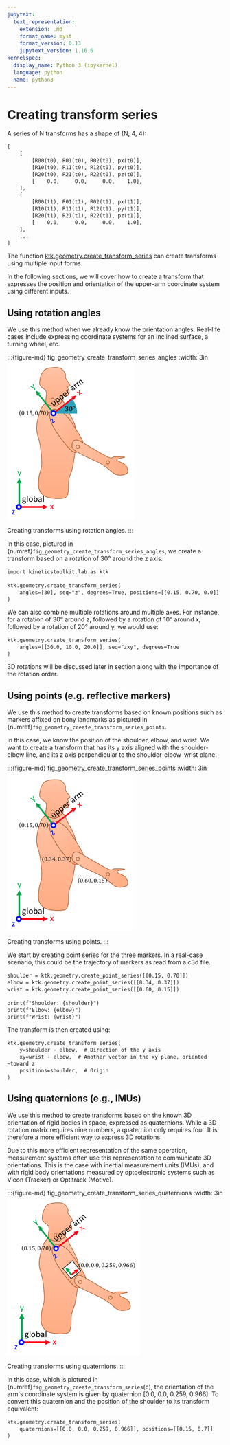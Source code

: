 ```yaml
---
jupytext:
  text_representation:
    extension: .md
    format_name: myst
    format_version: 0.13
    jupytext_version: 1.16.6
kernelspec:
  display_name: Python 3 (ipykernel)
  language: python
  name: python3
---
```


# Creating transform series

A series of N transforms has a shape of (N, 4, 4):

    [
        [
            [R00(t0), R01(t0), R02(t0), px(t0)],
            [R10(t0), R11(t0), R12(t0), py(t0)],
            [R20(t0), R21(t0), R22(t0), pz(t0)],
            [    0.0,     0.0,     0.0,    1.0],
        ],
        [
            [R00(t1), R01(t1), R02(t1), px(t1)],
            [R10(t1), R11(t1), R12(t1), py(t1)],
            [R20(t1), R21(t1), R22(t1), pz(t1)],
            [    0.0,     0.0,     0.0,    1.0],
        ],
        ...
    ]

The function [ktk.geometry.create_transform_series](api/ktk.geometry.create_transform_series.rst) can create transforms using multiple input forms.

In the following sections, we will cover how to create a transform that expresses the position and orientation of the upper-arm coordinate system using different inputs.

## Using rotation angles

We use this method when we already know the orientation angles. Real-life cases include expressing coordinate systems for an inclined surface, a turning wheel, etc.

:::{figure-md} fig_geometry_create_transform_series_angles
:width: 3in
![](_static/images/fig_geometry_create_transform_series_angles.png)

Creating transforms using rotation angles.
:::

In this case, pictured in {numref}`fig_geometry_create_transform_series_angles`, we create a transform based on a rotation of 30° around the z axis:

```{code-cell} ipython3
import kineticstoolkit.lab as ktk

ktk.geometry.create_transform_series(
    angles=[30], seq="z", degrees=True, positions=[[0.15, 0.70, 0.0]]
)
```

We can also combine multiple rotations around multiple axes. For instance, for a rotation of 30° around z, followed by a rotation of 10° around x, followed by a rotation of 20° around y, we would use:

```{code-cell} ipython3
ktk.geometry.create_transform_series(
    angles=[[30.0, 10.0, 20.0]], seq="zxy", degrees=True
)
```

3D rotations will be discussed later in section [](geometry_angles.md) along with the importance of the rotation order.

## Using points (e.g. reflective markers)

We use this method to create transforms based on known positions such as markers affixed on bony landmarks as pictured in {numref}`fig_geometry_create_transform_series_points`.

In this case, we know the position of the shoulder, elbow, and wrist. We want to create a transform that has its y axis aligned with the shoulder-elbow line, and its z axis perpendicular to the shoulder-elbow-wrist plane.

:::{figure-md} fig_geometry_create_transform_series_points
:width: 3in
![](_static/images/fig_geometry_create_transform_series_points.png)

Creating transforms using points.
:::

We start by creating point series for the three markers. In a real-case scenario, this could be the trajectory of markers as read from a c3d file.

```{code-cell} ipython3
shoulder = ktk.geometry.create_point_series([[0.15, 0.70]])
elbow = ktk.geometry.create_point_series([[0.34, 0.37]])
wrist = ktk.geometry.create_point_series([[0.60, 0.15]])

print(f"Shoulder: {shoulder}")
print(f"Elbow: {elbow}")
print(f"Wrist: {wrist}")
```

The transform is then created using:

```{code-cell} ipython3
ktk.geometry.create_transform_series(
    y=shoulder - elbow,  # Direction of the y axis
    xy=wrist - elbow,  # Another vector in the xy plane, oriented ~toward z
    positions=shoulder,  # Origin
)
```

## Using quaternions (e.g., IMUs)

We use this method to create transforms based on the known 3D orientation of rigid bodies in space, expressed as quaternions. While a 3D rotation matrix requires nine numbers, a quaternion only requires four. It is therefore a more efficient way to express 3D rotations.

Due to this more efficient representation of the same operation, measurement systems often use this representation to communicate 3D orientations. This is the case with inertial measurement units (IMUs), and with rigid body orientations measured by optoelectronic systems such as Vicon (Tracker) or Optitrack (Motive).

:::{figure-md} fig_geometry_create_transform_series_quaternions
:width: 3in
![](_static/images/fig_geometry_create_transform_series_quaternions.png)

Creating transforms using quaternions.
:::

In this case, which is pictured in {numref}`fig_geometry_create_transform_series`(c), the orientation of the arm's coordinate system is given by quaternion [0.0, 0.0, 0.259, 0.966]. To convert this quaternion and the position of the shoulder to its transform equivalent:

```{code-cell} ipython3
ktk.geometry.create_transform_series(
    quaternions=[[0.0, 0.0, 0.259, 0.966]], positions=[[0.15, 0.7]]
)
```
